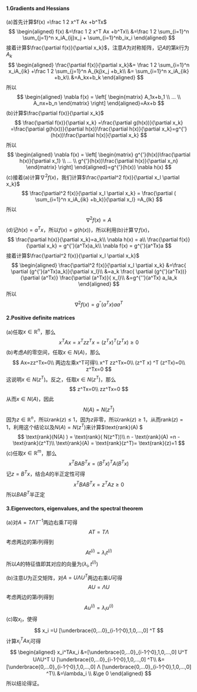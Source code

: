 #### 1.Gradients and Hessians    

(a)首先计算$f(x) =\frac 1 2 x^T Ax +b^Tx$
$$
\begin{aligned}
f(x) &=\frac 1 2 x^T Ax +b^Tx\\
&=\frac 1 2 \sum_{i=1}^n \sum_{j=1}^n x_iA_{ij}x_j + \sum_{i=1}^nb_ix_i
\end{aligned}
$$
接着计算$\frac{\partial f(x)}{\partial x_k}$，注意$A$为对称矩阵，记$A$的第$k$行为$A_k$
$$
\begin{aligned} 
\frac{\partial f(x)}{\partial x_k}&= \frac 1 2  \sum_{i=1}^n x_iA_{ik} +\frac 1 2   \sum_{j=1}^n A_{kj}x_j +b_k\\
&= \sum_{i=1}^n x_iA_{ik} +b_k\\
&=A_kx+b_k
\end{aligned}
$$
所以
$$
\begin{aligned}
\nabla f(x) = \left[
 \begin{matrix}
   A_1x+b_1 \\
  ... \\
A_nx+b_n
  \end{matrix}
  \right] 
\end{aligned}=Ax+b
$$
(b)计算$\frac{\partial f(x)}{\partial x_k}​$
$$
\frac{\partial f(x)}{\partial x_k} =\frac{\partial g(h(x))}{\partial x_k}
=\frac{\partial g(h(x))}{\partial h(x)}\frac{\partial h(x)}{\partial x_k}=g^{'}(h(x))\frac{\partial h(x)}{\partial x_k}
$$
所以
$$
\begin{aligned}
\nabla f(x) = \left[
 \begin{matrix}
   g^{'}(h(x))\frac{\partial h(x)}{\partial x_1} \\
  ... \\
g^{'}(h(x))\frac{\partial h(x)}{\partial x_n}
  \end{matrix}
  \right] 
\end{aligned}=g^{'}(h(x)) \nabla h(x)
$$
(c)接着(a)计算$\nabla^2 f(x)$，我们计算$\frac{\partial^2 f(x)}{\partial x_l \partial x_k}$
$$
\frac{\partial^2 f(x)}{\partial x_l \partial x_k} = \frac{\partial ( \sum_{i=1}^n x_iA_{ik} +b_k)}{\partial x_l} =A_{lk}
$$
所以
$$
\nabla^2 f(x)=A
$$
(d)记$h(x) = a^Tx$，所以$f(x)=g(h(x))$，所以利用(b)计算$\nabla f(x)​$，
$$
\frac{\partial h(x)}{\partial  x_k}=a_k\\
\nabla h(x) = a\\
\frac{\partial f(x)}{\partial x_k} = g^{'}(a^Tx)a_k\\
\nabla f(x) = g^{'}(a^Tx)a
$$
接着计算$\frac{\partial^2 f(x)}{\partial x_l \partial x_k}​$
$$
\begin{aligned}
\frac{\partial^2 f(x)}{\partial x_l \partial x_k} 
&=\frac{ \partial (g^{'}(a^Tx)a_k)}{\partial  x_l}\\
&=a_k \frac{ \partial (g^{'}(a^Tx))}{\partial  (a^Tx)} \frac{\partial  (a^Tx)}{ x_l}\\
&=g^{''}(a^Tx)  a_la_k 
\end{aligned}
$$
所以
$$
\nabla^2 f(x) = g^{''}(a^Tx) a a^T
$$



#### 2.Positive definite matrices

(a)任取$x \in \mathbb R^n$，那么
$$
x^TAx=x^T zz^Tx=(z^T x) ^T (z^Tx) \ge 0
$$
(b)考虑$A$的零空间，任取$x\in N(A)​$，那么
$$
Ax=zz^Tx=0\\
两边左乘x^T可得\\
x^T zz^Tx=0\\
(z^T x) ^T (z^Tx)=0\\
z^Tx=0
$$
这说明$x\in N(z^T)$。反之，任取$x\in N(z^T)$，那么
$$
z^Tx=0\\
zz^Tx=0
$$
从而$x\in N(A)​$，因此
$$
N(A) = N(z^T)
$$
因为$z \in \mathbb R^n$，所以$\text{rank}(z) \le 1$，因为$z$非零，所以$\text{rank}(z) \ge 1$，从而$\text{rank}(z)=1$，利用这个结论以及$N(A) = N(z^T)$来计算$\text{rank}(A) $
$$
\text{rank}(N(A) ) = \text{rank}( N(z^T))\\
n - \text{rank}(A) =n - \text{rank}(z^T)\\
\text{rank}(A) = \text{rank}(z^T)= \text{rank}(z)=1
$$
(c)任取$x \in \mathbb R^m$，那么
$$
x^TBA B^Tx =(B^Tx)^T A( B^Tx)
$$
记$z= B^Tx$，结合$A​$的半正定性可得
$$
x^TBA B^Tx =z^T Az \ge 0
$$
所以$BA B^T$半正定



#### 3.Eigenvectors, eigenvalues, and the spectral theorem    

(a)对$A = T ΛT^{ -1}$两边右乘$T$可得
$$
AT= T Λ
$$
考虑两边的第$i$列得到
$$
A t^{(i)} =\lambda_i t^{(i)}
$$
所以$A$的特征值即其对应的向量为$(\lambda_i,t^{(i)})$

(b)注意$U$为正交矩阵，对$A = UΛU^T$两边右乘$U$可得
$$
AU=ΛU
$$
考虑两边的第$i​$列得到
$$
A u^{(i)} =\lambda_i u^{(i)}
$$
(c)取$x_i$，使得
$$
x_i =U [\underbrace{0,...0}_{i-1个0},1,0,...,0] ^T
$$
计算$x_i^TAx_i​$可得
$$
\begin{aligned}
x_i^TAx_i &=[\underbrace{0,...0}_{i-1个0},1,0,...,0]  U^T UΛU^T U [\underbrace{0,...0}_{i-1个0},1,0,...,0] ^T\\
&=[\underbrace{0,...0}_{i-1个0},1,0,...,0]  Λ [\underbrace{0,...0}_{i-1个0},1,0,...,0] ^T\\
&=\lambda_i \\
&\ge 0
\end{aligned}
$$
所以结论得证。